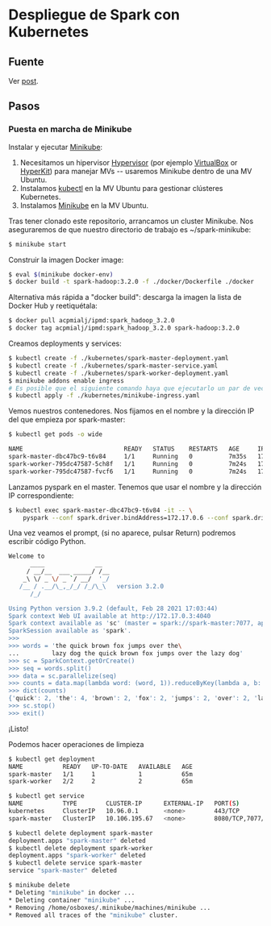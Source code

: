 # Despliegue de Spark con Kubernetes

## Fuente

Ver [post](https://testdriven.io/deploying-spark-on-kubernetes).

## Pasos

### Puesta en marcha de Minikube

Instalar y ejecutar [Minikube](https://kubernetes.io/docs/setup/minikube/):

1. Necesitamos un hipervisor  [Hypervisor](https://kubernetes.io/docs/tasks/tools/install-minikube/#install-a-hypervisor) (por ejemplo [VirtualBox](https://www.virtualbox.org/wiki/Downloads) or [HyperKit](https://github.com/moby/hyperkit)) para manejar MVs -- usaremos Minikube dentro de una MV Ubuntu.
1. Instalamos [kubectl](https://kubernetes.io/docs/tasks/tools/install-kubectl/) en la MV Ubuntu para gestionar clústeres Kubernetes.
1. Instalamos [Minikube](https://github.com/kubernetes/minikube/releases) en la MV Ubuntu.

Tras tener clonado este repositorio, arrancamos un cluster Minikube. Nos aseguraremos de que nuestro directorio de trabajo es ~/spark-minikube:

```sh
$ minikube start
```

Construir la imagen Docker image:

```sh
$ eval $(minikube docker-env)
$ docker build -t spark-hadoop:3.2.0 -f ./docker/Dockerfile ./docker
```

Alternativa más rápida a "docker build": descarga la imagen la lista de Docker Hub y reetiquétala:
```sh
$ docker pull acpmialj/ipmd:spark_hadoop_3.2.0
$ docker tag acpmialj/ipmd:spark_hadoop_3.2.0 spark-hadoop:3.2.0
```


Creamos deployments y services:

```sh
$ kubectl create -f ./kubernetes/spark-master-deployment.yaml
$ kubectl create -f ./kubernetes/spark-master-service.yaml
$ kubectl create -f ./kubernetes/spark-worker-deployment.yaml
$ minikube addons enable ingress
# Es posible que el siguiente comando haya que ejecutarlo un par de veces, tarda
$ kubectl apply -f ./kubernetes/minikube-ingress.yaml
```

Vemos nuestros contenedores. Nos fijamos en el nombre y la dirección IP del que empieza por spark-master:
```sh
$ kubectl get pods -o wide

NAME                            READY   STATUS    RESTARTS   AGE     IP           NODE       NOMINATED NODE   READINESS GATES
spark-master-dbc47bc9-t6v84     1/1     Running   0          7m35s   172.17.0.6   minikube   <none>           <none>
spark-worker-795dc47587-5ch8f   1/1     Running   0          7m24s   172.17.0.9   minikube   <none>           <none>
spark-worker-795dc47587-fvcf6   1/1     Running   0          7m24s   172.17.0.7   minikube   <none>           <none>
```

Lanzamos pyspark en el master. Tenemos que usar el nombre y la dirección IP correspondiente:

```sh
$ kubectl exec spark-master-dbc47bc9-t6v84 -it -- \
    pyspark --conf spark.driver.bindAddress=172.17.0.6 --conf spark.driver.host=172.17.0.6
```

Una vez veamos el prompt, (si no aparece, pulsar Return) podremos escribir código Python.

```sh
Welcome to
      ____              __
     / __/__  ___ _____/ /__
    _\ \/ _ \/ _ `/ __/  '_/
   /__ / .__/\_,_/_/ /_/\_\   version 3.2.0
      /_/

Using Python version 3.9.2 (default, Feb 28 2021 17:03:44)
Spark context Web UI available at http://172.17.0.3:4040
Spark context available as 'sc' (master = spark://spark-master:7077, app id = app-20221118101454-0000).
SparkSession available as 'spark'.
>>>
>>> words = 'the quick brown fox jumps over the\
...         lazy dog the quick brown fox jumps over the lazy dog'
>>> sc = SparkContext.getOrCreate()
>>> seq = words.split()
>>> data = sc.parallelize(seq)
>>> counts = data.map(lambda word: (word, 1)).reduceByKey(lambda a, b: a + b).collect()
>>> dict(counts)
{'quick': 2, 'the': 4, 'brown': 2, 'fox': 2, 'jumps': 2, 'over': 2, 'lazy': 2, 'dog': 2}
>>> sc.stop()
>>> exit()
```

¡Listo!

Podemos hacer operaciones de limpieza

```sh
$ kubectl get deployment
NAME           READY   UP-TO-DATE   AVAILABLE   AGE
spark-master   1/1     1            1           65m
spark-worker   2/2     2            2           65m

$ kubectl get service
NAME           TYPE        CLUSTER-IP      EXTERNAL-IP   PORT(S)             AGE
kubernetes     ClusterIP   10.96.0.1       <none>        443/TCP             71m
spark-master   ClusterIP   10.106.195.67   <none>        8080/TCP,7077/TCP   65m

$ kubectl delete deployment spark-master
deployment.apps "spark-master" deleted
$ kubectl delete deployment spark-worker
deployment.apps "spark-worker" deleted
$ kubectl delete service spark-master
service "spark-master" deleted

$ minikube delete
* Deleting "minikube" in docker ...
* Deleting container "minikube" ...
* Removing /home/osboxes/.minikube/machines/minikube ...
* Removed all traces of the "minikube" cluster.
```
